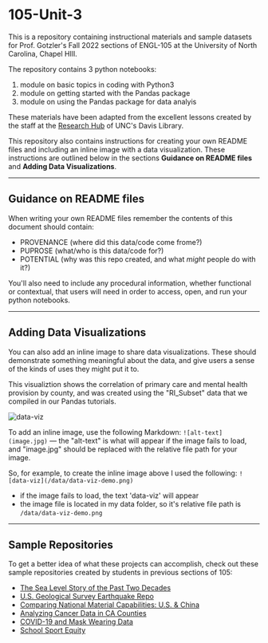# 105-Unit-3
This is a repository containing instructional materials and sample datasets for Prof. Gotzler's Fall 2022 sections of ENGL-105 at the University of North Carolina, Chapel HIll.

The repository contains 3 python notebooks: 
1. module on basic topics in coding with Python3
2. module on getting started with the Pandas package
3. module on using the Pandas package for data analyis 

These materials have been adapted from the excellent lessons created by the staff at the [Research Hub](https://github.com/UNC-Libraries-data) of UNC's Davis Library.

This repository also contains instructions for creating your own README files and including an inline image with a data visualization. These instructions are outlined below in the sections **Guidance on README files** and **Adding Data Visualizations**.

---

## Guidance on README files
When writing your own README files remember the contents of this document should contain:

- PROVENANCE (where did this data/code come frome?)
- PUPROSE (what/who is this data/code for?)
- POTENTIAL (why was this repo created, and what *might* people do with it?)

You'll also need to include any procedural information, whether functional or contextual, that users will need in order to access, open, and run your python notebooks. 

---

## Adding Data Visualizations
You can also add an inline image to share data visualizations. These should demonstrate something meaningful about the data, and give users a sense of the kinds of uses they might put it to.

This visualiztion shows the correlation of primary care and mental health provision by county, and was created using the "RI_Subset" data that we compiled in our Pandas tutorials.

![data-viz](/data/data-viz-demo.png)

To add an inline image, use the following Markdown: `![alt-text](image.jpg)` — the "alt-text" is what will appear if the image fails to load, and "image.jpg" should be replaced with the relative file path for your image.

So, for example, to create the inline image above I used the following: 
`![data-viz](/data/data-viz-demo.png)`
- if the image fails to load, the text 'data-viz' will appear
- the image file is located in my data folder, so it's relative file path is `/data/data-viz-demo.png`

---

## Sample Repositories
To get a better idea of what these projects can accomplish, check out these sample repositories created by students in previous sections of 105:
- [The Sea Level Story of the Past Two Decades](https://github.com/svulpis/vulpis-engl105)
- [U.S. Geological Survey Earthquake Repo](https://github.com/ewanjonesunc/ENGL105-Unit3)
- [Comparing National Material Capabilities: U.S. & China](https://github.com/Sophobia/US-and-China-national-material-capabilities)
- [Analyzing Cancer Data in CA Counties](https://github.com/sophiajohn25/Engl105-Unit3)
- [COVID-19 and Mask Wearing Data](https://github.com/emmalittle/105-Unit-3)
- [School Sport Equity](https://github.com/emmacoye/105-Unit-3-EmmaCoye)
